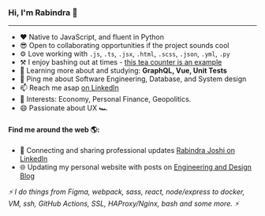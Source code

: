 ### Hi, I'm Rabindra 👋
---

<!--
- 👨‍💻 Senior Software Engineer @ **[Monotype](https://www.monotype.com/)**
-->
- ❤️ Native to JavaScript, and fluent in Python
- 😎 Open to collaborating opportunities if the project sounds cool
- ⚙️ Love working with `.js`, `.ts`, `.jsx`, `.html`, `.scss`, `.json`, `.yml`, `.py`
- ⚒️ I enjoy bashing out at times - [this tea counter is an example](https://github.com/therj/chiyaaa)
- 🌱 Learning more about and studying: **GraphQL, Vue, Unit Tests**
- 💬 Ping me about Software Engineering, Database, and System design
- 📫 Reach me asap [on LinkedIn](https://www.linkedin.com/in/rabindrajoshi/)
- 💜 Interests: Economy, Personal Finance, Geopolitics.
- 😄 Passionate about UX 🏎️


<!--

- 🤔 I’m looking for help with conducting workshops.
- 😄 Pronouns: ...
- ⚡ Fun fact: ...
-->

#### Find me around the web 🌎:
- 💼 Connecting and sharing professional updates [Rabindra Joshi on LinkedIn](https://www.linkedin.com/in/rabindrajoshi/)
- 🌐 Updating my personal website with posts on [Engineering and Design Blog](https://rjoshi.net/blog/)


*⚡ 
I do things from Figma, webpack, sass, react, node/express to docker, VM, ssh, GitHub Actions, SSL, HAProxy/Nginx, bash and some more. 
⚡*
